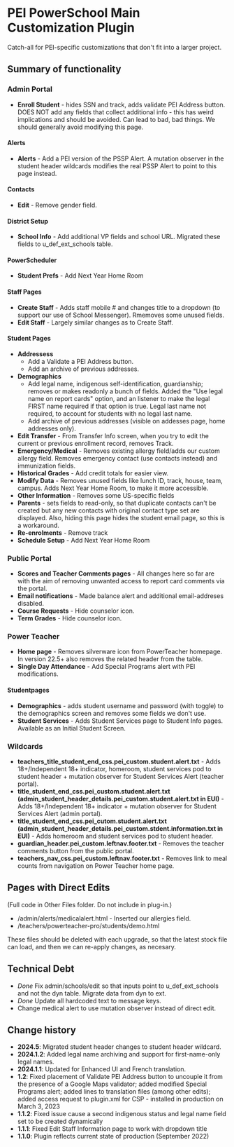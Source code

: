 # PEI PowerSchool Main Customization Plugin

Catch-all for PEI-specific customizations that don't fit into a larger project.

## Summary of functionality

### Admin Portal

- **Enroll Student** - hides SSN and track, adds validate PEI Address button. DOES NOT add any fields that collect additional info - this has weird implications and should be avoided. Can lead to bad, bad things. We should generally avoid modifying this page.

#### Alerts

- **Alerts** - Add a PEI version of the PSSP Alert. A mutation observer in the student header wildcards modifies the real PSSP Alert to point to this page instead.

#### Contacts

- **Edit** - Remove gender field.

#### District Setup

- **School Info** - Add additional VP fields and school URL. Migrated these fields to u_def_ext_schools table.
  
#### PowerScheduler

- **Student Prefs** - Add Next Year Home Room

#### Staff Pages

- **Create Staff** - Adds staff mobile # and changes title to a dropdown (to support our use of School Messenger). Rmemoves some unused fields.
- **Edit Staff** - Largely similar changes as to Create Staff.

#### Student Pages

- **Addressess** 
  - Add a Validate a PEI Address button.
  - Add an archive of previous addresses.
- **Demographics** 
  - Add legal name, indigenous self-identification, guardianship; removes or makes readonly a bunch of fields. Added the "Use legal name on report cards" option, and an listener to make the legal FIRST name required if that option is true. Legal last name not required, to account for students with no legal last name.
  - Add archive of previous addresses (visible on addesses page, home addresses only).
- **Edit Transfer** - From Transfer Info screen, when you try to edit the current or previous enrollment record, removes Track.
- **Emergency/Medical** - Removes existing allergy field/adds our custom allergy field. Removes emergency contact (use contacts instead) and immunization fields.
- **Historical Grades** - Add credit totals for easier view.
- **Modify Data** - Removes unused fields like lunch ID, track, house, team, campus. Adds Next Year Home Room, to make it more accessible.
- **Other Information** - Removes some US-specific fields
- **Parents** - sets fields to read-only, so that duplicate contacts can't be created but any new contacts with original contact type set are displayed. Also, hiding this page hides the student email page, so this is a workaround.
- **Re-enrolments** - Remove track
- **Schedule Setup** - Add Next Year Home Room

### Public Portal

- **Scores and Teacher Comments pages** - All changes here so far are with the aim of removing unwanted access to report card comments via the portal.
- **Email notifications** - Made balance alert and additional email-addreses disabled.
- **Course Requests** - Hide counselor icon.
- **Term Grades** - Hide counselor icon.

### Power Teacher

- **Home page** - Removes silverware icon from PowerTeacher homepage. In version 22.5+ also removes the related header from the table.
- **Single Day Attendance** - Add Special Programs alert with PEI modifications.

#### Studentpages

- **Demographics** - adds student username and password (with toggle) to the demographics screen and removes some fields we don't use.
- **Student Services** - Adds Student Services page to Student Info pages. Available as an Initial Student Screen.

### Wildcards

- **teachers_title_student_end_css.pei_custom.student.alert.txt** - Adds 18+/Independent 18+ indicator, homeroom, student services pod to student header + mutation observer for Student Services Alert (teacher portal).
- **title_student_end_css.pei_custom.student.alert.txt (admin_student_header_details.pei_custom.student.alert.txt in EUI)** - Adds 18+/Independent 18+ indicator + mutation observer for Student Services Alert (admin portal).
- **title_student_end_css.pei_cutom.student.alert.txt (admin_student_header_details.pei_custom.stdent.information.txt in EUI)** - Adds homeroom and student services pod to student header.
- **guardian_header.pei_custom.leftnav.footer.txt** - Removes the teacher comments button from the public portal.
- **teachers_nav_css.pei_custom.leftnav.footer.txt** - Removes link to meal counts from navigation on Power Teacher home page.

## Pages with Direct Edits

(Full code in Other Files folder. Do not include in plug-in.)

- /admin/alerts/medicalalert.html - Inserted our allergies field.
- /teachers/powerteacher-pro/students/demo.html
    <!--Add Student Password -->
    <!-- Hide ethnicity-->
    <!-- Hide Area/Neighborhood-->

These files should be deleted with each upgrade, so that the latest stock file can load, and then we can re-apply changes, as necesary.

## Technical Debt
- *Done* Fix admin/schools/edit so that inputs point to u_def_ext_schools and not the dyn table. Migrate data from dyn to ext.
- *Done* Update all hardcoded text to message keys.
- Change medical alert to use mutation observer instead of direct edit.

## Change history
- **2024.5**: Migrated student header changes to student header wildcard.
- **2024.1.2**: Added legal name archiving and support for first-name-only legal names.
- **2024.1.1**: Updated for Enhanced UI and French translation.
- **1.2**: Fixed placement of Validate PEI Address button to uncouple it from the presence of a Google Maps validator; added modified Special Programs alert; added lines to translation files (among other edits); added access request to plugin.xml for CSP - installed in production on March 3, 2023 
- **1.1.2**: Fixed issue cause a second indigenous status and legal name field set to be created dynamically
- **1.1.1**: Fixed Edit Staff Information page to work with dropdown title
- **1.1.0**: Plugin reflects current state of production (September 2022)

